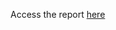 
Access the report [here](https://github.com/monabil/Udacity-DAND-Term2/blob/master/Explore%20and%20Summarize%20Data/Red_Wine_Quality_Final.pdf)
